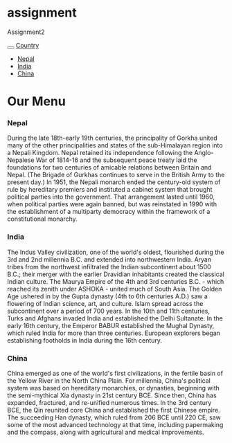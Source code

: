 # assignment
Assignment2
<!DOCTYPE html>
<html lang="en">
<head>
  <title>Assignment 2</title>
  <meta charset="utf-8">
  <meta name="viewport" content="width=device-width, initial-scale=1">
  <link rel="stylesheet" href="https://maxcdn.bootstrapcdn.com/bootstrap/3.4.1/css/bootstrap.min.css">
  <link rel="stylesheet" type="text/css" href="style1.css">
</head>
<body>

<nav class="navbar navbar-inverse">
  <div class="container-fluid">
    <div class="navbar-header">
      <button type="button" class="navbar-toggle" data-toggle="collapse" data-target="#myNavbar">
        <span class="icon-bar"></span>
        <span class="icon-bar"></span>
        <span class="icon-bar"></span>                        
      </button>
      <a class="navbar-brand" href="#">Country</a>
    </div>
    <div class="collapse navbar-collapse" id="myNavbar">
      <ul class="nav navbar-nav">
        <li class="active"><a href="#Nepal">Nepal</a></li>
        <li><a href="#India">India</a></li>
        <li><a href="#China">China</a></li>
      </ul>
    </div>
  </div>
</nav>
  
<div class="container">
<h1>Our Menu</h1>
  <h3>Nepal</h3>
  <p>During the late 18th-early 19th centuries, the principality of Gorkha united many of the other principalities and states of the sub-Himalayan region into a Nepali Kingdom. Nepal retained its independence following the Anglo-Nepalese War of 1814-16 and the subsequent peace treaty laid the foundations for two centuries of amicable relations between Britain and Nepal. (The Brigade of Gurkhas continues to serve in the British Army to the present day.) In 1951, the Nepali monarch ended the century-old system of rule by hereditary premiers and instituted a cabinet system that brought political parties into the government. That arrangement lasted until 1960, when political parties were again banned, but was reinstated in 1990 with the establishment of a multiparty democracy within the framework of a constitutional monarchy.</p>
  <h3>India</h3>
  <p>The Indus Valley civilization, one of the world's oldest, flourished during the 3rd and 2nd millennia B.C. and extended into northwestern India. Aryan tribes from the northwest infiltrated the Indian subcontinent about 1500 B.C.; their merger with the earlier Dravidian inhabitants created the classical Indian culture. The Maurya Empire of the 4th and 3rd centuries B.C. - which reached its zenith under ASHOKA - united much of South Asia. The Golden Age ushered in by the Gupta dynasty (4th to 6th centuries A.D.) saw a flowering of Indian science, art, and culture. Islam spread across the subcontinent over a period of 700 years. In the 10th and 11th centuries, Turks and Afghans invaded India and established the Delhi Sultanate. In the early 16th century, the Emperor BABUR established the Mughal Dynasty, which ruled India for more than three centuries. European explorers began establishing footholds in India during the 16th century.</p>
  <h3>China</h3>
  <p>China emerged as one of the world's first civilizations, in the fertile basin of the Yellow River in the North China Plain. For millennia, China's political system was based on hereditary monarchies, or dynasties, beginning with the semi-mythical Xia dynasty in 21st century BCE. Since then, China has expanded, fractured, and re-unified numerous times. In the 3rd century BCE, the Qin reunited core China and established the first Chinese empire. The succeeding Han dynasty, which ruled from 206 BCE until 220 CE, saw some of the most advanced technology at that time, including papermaking and the compass, along with agricultural and medical improvements.</p>
</div>

</body>
</html>
